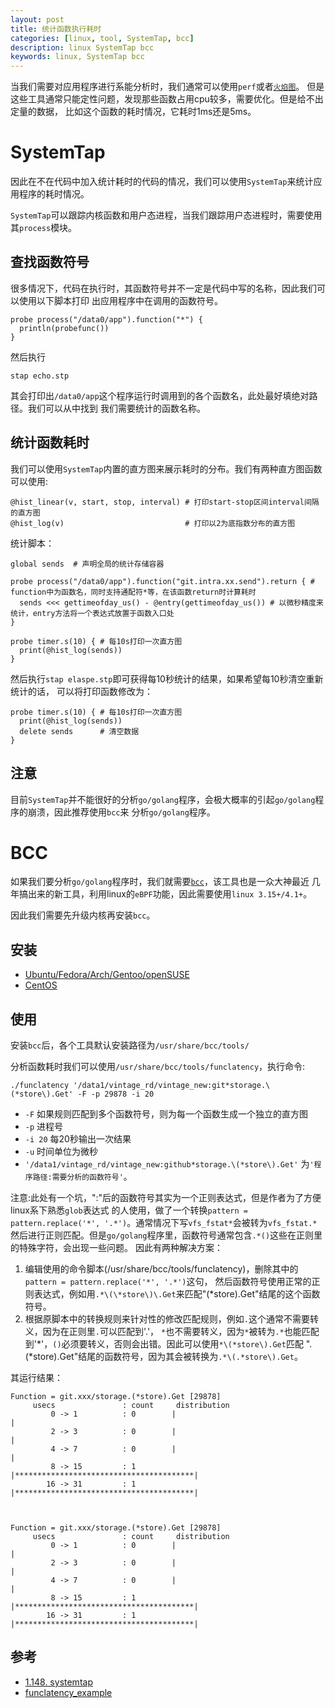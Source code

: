 ```yaml
---
layout: post
title: 统计函数执行耗时
categories: [linux, tool, SystemTap, bcc]
description: linux SystemTap bcc
keywords: linux, SystemTap bcc
---
```


当我们需要对应用程序进行系能分析时，我们通常可以使用`perf`或者[`火焰图`](http://www.brendangregg.com/flamegraphs.html)。
但是这些工具通常只能定性问题，发现那些函数占用cpu较多，需要优化。但是给不出定量的数据，
比如这个函数的耗时情况，它耗时1ms还是5ms。

# SystemTap

因此在不在代码中加入统计耗时的代码的情况，我们可以使用`SystemTap`来统计应用程序的耗时情况。

`SystemTap`可以跟踪内核函数和用户态进程，当我们跟踪用户态进程时，需要使用其`process`模块。

## 查找函数符号
很多情况下，代码在执行时，其函数符号并不一定是代码中写的名称，因此我们可以使用以下脚本打印
出应用程序中在调用的函数符号。
```
probe process("/data0/app").function("*") {
  println(probefunc())
}
```
然后执行
```
stap echo.stp
```
其会打印出`/data0/app`这个程序运行时调用到的各个函数名，此处最好填绝对路径。我们可以从中找到
我们需要统计的函数名称。

## 统计函数耗时
我们可以使用`SystemTap`内置的直方图来展示耗时的分布。我们有两种直方图函数可以使用:
```
@hist_linear(v, start, stop, interval) # 打印start-stop区间interval间隔的直方图
@hist_log(v)                           # 打印以2为底指数分布的直方图
```

统计脚本：
```
global sends  # 声明全局的统计存储容器

probe process("/data0/app").function("git.intra.xx.send").return { # function中为函数名，同时支持通配符*等，在该函数return时计算耗时
  sends <<< gettimeofday_us() - @entry(gettimeofday_us()) # 以微秒精度来统计，entry方法将一个表达式放置于函数入口处
}

probe timer.s(10) { # 每10s打印一次直方图
  print(@hist_log(sends))
}
```

然后执行`stap elaspe.stp`即可获得每10秒统计的结果，如果希望每10秒清空重新统计的话，
可以将打印函数修改为：

```
probe timer.s(10) { # 每10s打印一次直方图
  print(@hist_log(sends))
  delete sends      # 清空数据
}
```

## 注意
目前`SystemTap`并不能很好的分析`go/golang`程序，会极大概率的引起`go/golang`程序的崩溃，因此推荐使用`bcc`来
分析`go/golang`程序。

# BCC
如果我们要分析`go/golang`程序时，我们就需要[`bcc`](https://github.com/iovisor/bcc)，该工具也是一众大神最近
几年搞出来的新工具，利用linux的`eBPF`功能，因此需要使用`linux 3.15+/4.1+`。

因此我们需要先升级内核再安装`bcc`。

## 安装
* [Ubuntu/Fedora/Arch/Gentoo/openSUSE](https://github.com/iovisor/bcc/blob/master/INSTALL.md)
* [CentOS](http://blog.csdn.net/orangleliu/article/details/54099528)

## 使用
安装`bcc`后，各个工具默认安装路径为`/usr/share/bcc/tools/`

分析函数耗时我们可以使用`/usr/share/bcc/tools/funclatency`，执行命令:
```
./funclatency '/data1/vintage_rd/vintage_new:git*storage.\(*store\).Get' -F -p 29878 -i 20
```

* `-F` 如果规则匹配到多个函数符号，则为每一个函数生成一个独立的直方图
* `-p` 进程号
* `-i 20` 每20秒输出一次结果
* `-u` 时间单位为微秒
* `'/data1/vintage_rd/vintage_new:github*storage.\(*store\).Get'` 为`'程序路径:需要分析的函数符号'`。

注意:此处有一个坑，":"后的函数符号其实为一个正则表达式，但是作者为了方便linux系下熟悉`glob`表达式
的人使用，做了一个转换`pattern = pattern.replace('*', '.*')`。通常情况下写`vfs_fstat*`会被转为`vfs_fstat.*`
然后进行正则匹配。但是`go/golang`程序里，函数符号通常包含`.*()`这些在正则里的特殊字符，会出现一些问题。
因此有两种解决方案：

1. 编辑使用的命令脚本(/usr/share/bcc/tools/funclatency)，删除其中的`pattern = pattern.replace('*', '.*')`这句，
然后函数符号使用正常的正则表达式，例如用`.*\(\*store\)\.Get`来匹配"(*store).Get"结尾的这个函数符号。
2. 根据原脚本中的转换规则来针对性的修改匹配规则，例如`.`这个通常不需要转义，因为在正则里`.`可以匹配到'.'，
`*`也不需要转义，因为`*`被转为`.*`也能匹配到'*'，`()`必须要转义，否则会出错。因此可以使用`*\(*store\).Get`匹配
".(*store).Get"结尾的函数符号，因为其会被转换为`.*\(.*store\).Get`。

其运行结果：
```
Function = git.xxx/storage.(*store).Get [29878]
     usecs               : count     distribution
         0 -> 1          : 0        |                                        |
         2 -> 3          : 0        |                                        |
         4 -> 7          : 0        |                                        |
         8 -> 15         : 1        |****************************************|
        16 -> 31         : 1        |****************************************|



Function = git.xxx/storage.(*store).Get [29878]
     usecs               : count     distribution
         0 -> 1          : 0        |                                        |
         2 -> 3          : 0        |                                        |
         4 -> 7          : 0        |                                        |
         8 -> 15         : 1        |****************************************|
        16 -> 31         : 1        |****************************************|
```

## 参考
* [1.148. systemtap](https://access.redhat.com/documentation/en-US/Red_Hat_Enterprise_Linux/5/html/5.6_Technical_Notes/systemtap.html)
* [funclatency_example](https://github.com/iovisor/bcc/blob/master/tools/funclatency_example.txt)
